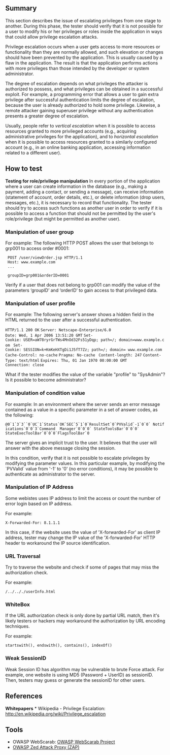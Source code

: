 ## Summary

This section describes the issue of escalating privileges from one stage
to another. During this phase, the tester should verify that it is not
possible for a user to modify his or her privileges or roles inside the
application in ways that could allow privilege escalation attacks.

Privilege escalation occurs when a user gets access to more resources or
functionality than they are normally allowed, and such elevation or
changes should have been prevented by the application. This is usually
caused by a flaw in the application. The result is that the application
performs actions with more privileges than those intended by the
developer or system administrator.

The degree of escalation depends on what privileges the attacker is
authorized to possess, and what privileges can be obtained in a
successful exploit. For example, a programming error that allows a user
to gain extra privilege after successful authentication limits the
degree of escalation, because the user is already authorized to hold
some privilege. Likewise, a remote attacker gaining superuser privilege
without any authentication presents a greater degree of escalation.

Usually, people refer to *vertical escalation* when it is possible to
access resources granted to more privileged accounts (e.g., acquiring
administrative privileges for the application), and to *horizontal
escalation* when it is possible to access resources granted to a
similarly configured account (e.g., in an online banking application,
accessing information related to a different user).

## How to test

**Testing for role/privilege manipulation**
In every portion of the application where a user can create information
in the database (e.g., making a payment, adding a contact, or sending a
message), can receive information (statement of account, order details,
etc.), or delete information (drop users, messages, etc.), it is
necessary to record that functionality. The tester should try to access
such functions as another user in order to verify if it is possible to
access a function that should not be permitted by the user's
role/privilege (but might be permitted as another user).

### Manipulation of user group

For example:
The following HTTP POST allows the user that belongs to grp001 to access
order \#0001:

```
 POST /user/viewOrder.jsp HTTP/1.1
 Host: www.example.com
 ...

 groupID=grp001&orderID=0001
```

Verify if a user that does not belong to grp001 can modify the value of
the parameters ‘groupID’ and ‘orderID’ to gain access to that privileged
data.

### Manipulation of user profile

For example:
The following server's answer shows a hidden field in the HTML returned
to the user after a successful authentication.

`HTTP/1.1 200 OK`
`Server: Netscape-Enterprise/6.0`
`Date: Wed, 1 Apr 2006 13:51:20 GMT`
`Set-Cookie: USER=aW78ryrGrTWs4MnOd32Fs51yDqp; path=/; domain=www.example.com `
`Set-Cookie: SESSION=k+KmKeHXTgDi1J5fT7Zz; path=/; domain= www.example.com`
`Cache-Control: no-cache`
`Pragma: No-cache `
`Content-length: 247`
`Content-Type: text/html`
`Expires: Thu, 01 Jan 1970 00:00:00 GMT`
`Connection: close`


<form  name="autoriz" method="POST" action = "visual.jsp">

<input type="hidden" name="profile" value="SysAdmin">

<body onload="document.forms.autoriz.submit()">

</td>

</tr>

What if the tester modifies the value of the variable "profile" to
"SysAdmin"? Is it possible to become administrator?

### Manipulation of condition value

For example:
In an environment where the server sends an error message contained as a
value in a specific parameter in a set of answer codes, as the
following:

```@0`1`3`3``0`UC`1`Status`OK`SEC`5`1`0`ResultSet`0`PVValid`-1`0`0` Notifications`0`0`3`Command  Manager`0`0`0` StateToolsBar`0`0`0`    ```
``StateExecToolBar`0`0`0`FlagsToolBar`0``

The server gives an implicit trust to the user. It believes that the
user will answer with the above message closing the session.

In this condition, verify that it is not possible to escalate privileges
by modifying the parameter values. In this particular example, by
modifying the \`PVValid\` value from '-1' to '0' (no error conditions),
it may be possible to authenticate as administrator to the server.


### Manipulation of IP Address

Some webistes uses IP address to limit the access or count the number of
error login based on IP address.

For example:

`X-Forwarded-For: 8.1.1.1`

In this case, if the website uses the value of 'X-forwarded-For' as
client IP address, tester may change the IP value of the
'X-forwarded-For' HTTP header to workaround the IP source
identification.

### URL Traversal

Try to traverse the website and check if some of pages that may miss the
authorization check.

For example:

`/../.././userInfo.html`

### WhiteBox

If the URL authorization check is only done by partial URL match, then
it's likely testers or hackers may workaround the authorization by URL
encoding techniques.

For example:

`startswith(), endswith(), contains(), indexOf()`

### Weak SessionID

Weak Session ID has algorithm may be vulnerable to brute Force attack.
For example, one website is using MD5 (Password + UserID) as sessionID.
Then, testers may guess or generate the sessionID for other users.

## References

**Whitepapers**
\* Wikipedia - Privilege Escalation:
<http://en.wikipedia.org/wiki/Privilege_escalation>

## Tools

  - OWASP WebScarab: [OWASP WebScarab
    Project](OWASP_WebScarab_Project "wikilink")
  - [OWASP Zed Attack Proxy
    (ZAP)](https://www.owasp.org/index.php/OWASP_Zed_Attack_Proxy_Project)